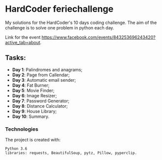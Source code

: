 # HardCoder feriechallenge

My solutions for the HardCoder's 10 days coding challenge. The aim of the challenge is to solve one problem in python each day.

Link for the event https://www.facebook.com/events/843253696243420?active_tab=about. 

## Tasks:
- **Day 1**: Palindromes and anagrams;
- **Day 2**: Page from Callendar;
- **Day 3**: Automatic email sender;
- **Day 4**: Fat Burner;
- **Day 5**: Movie Finder;
- **Day 6**: Image Resizer;
- **Day 7**: Password Generator;
- **Day 8**: Distance Calculator;
- **Day 9**: House Library;
- **Day 10**: Summary.

### Technologies
The project is created with:

    Python 3.6
    libraries: requests, BeautifulSoup, pytz, Pillow, pyperclip.


